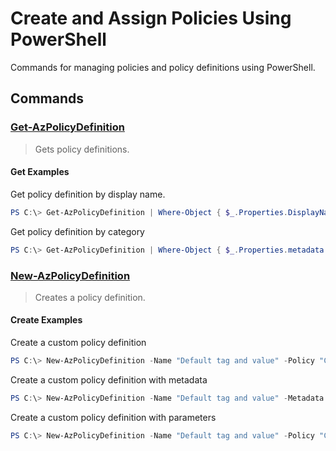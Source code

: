 # Create and Assign Policies Using PowerShell

Commands for managing policies and policy definitions using PowerShell.

## Commands

### [Get-AzPolicyDefinition](https://docs.microsoft.com/en-us/powershell/module/az.resources/get-azpolicydefinition?view=azps-2.5.0)

>Gets policy definitions.

#### Get Examples

Get policy definition by display name.

``` powershell
PS C:\> Get-AzPolicyDefinition | Where-Object { $_.Properties.DisplayName -eq "Require specified tag" }
```

Get policy definition by category

``` powershell
PS C:\> Get-AzPolicyDefinition | Where-Object { $_.Properties.metadata.category -eq "General" }
```

### [New-AzPolicyDefinition](https://docs.microsoft.com/en-us/powershell/module/az.resources/new-azpolicydefinition?view=azps-2.5.0)

>Creates a policy definition.

#### Create Examples

Create a custom policy definition

``` powershell
PS C:\> New-AzPolicyDefinition -Name "Default tag and value" -Policy "C:\policy-rule.json"
```

Create a custom policy definition with metadata

``` powershell
PS C:\> New-AzPolicyDefinition -Name "Default tag and value" -Metadata '{"category": "Cost Management"}' -Policy "C:\policy-rule.json"
```

Create a custom policy definition with parameters

``` powershell
PS C:\> New-AzPolicyDefinition -Name "Default tag and value" -Policy "C:\policy-rule.json" -Parameter '{"tag": { "type":"string" }, "value": { "type":"string" } }'
```
